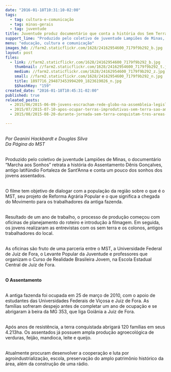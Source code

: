 ```yaml
---
date: "2016-01-18T10:31:10-02:00"
tags:
  - tag: cultura-e-comunicação
  - tag: minas-gerais
  - tag: juventude
title: Juventude produz documentário que conta a história dos Sem Terra em MG
support_line: "Produzido pelo coletivo de juventude Lampiões de Minas, o documentário “Marcha aos Sonhos” retrata a história do Assentamento Dênis Gonçalves."
menu: "educação, cultura e comunicação"
images_hd: //farm2.staticflickr.com/1628/24162954600_7179f9b292_b.jpg
layout: post
files:
  - link: //farm2.staticflickr.com/1628/24162954600_7179f9b292_b.jpg
    thumbnail: //farm2.staticflickr.com/1628/24162954600_7179f9b292_t.jpg
    medium: //farm2.staticflickr.com/1628/24162954600_7179f9b292_z.jpg
    small: //farm2.staticflickr.com/1628/24162954600_7179f9b292_n.jpg
    title: 1897716_294873453994209_1823619026_n.jpg
    $$hashKey: "159"
created_date: "2016-01-18T10:45:31-02:00"
published: true
releated_posts:
  - 2015/06/2015-06-09-jovens-escracham-rede-globo-na-assembleia-legislativa-de-minas-gerais.md
  - 2015/07/2015-07-10-apos-ocupar-terras-improdutivas-sem-terra-sao-ameacados-em-mg.md
  - 2015/08/2015-08-20-durante-jornada-sem-terra-conquistam-tres-areas-emblematicas-em-minas-gerais.md

---
```

<p><br />
<em>Por Geanini Hackbardt e Douglas Silva<br />
Da P&aacute;gina do MST</em></p>

<p><br />
Produzido pelo coletivo de juventude Lampi&otilde;es de Minas, o document&aacute;rio &ldquo;Marcha aos Sonhos&rdquo; retrata a hist&oacute;ria do Assentamento D&ecirc;nis Gon&ccedil;alves, antigo latif&uacute;ndio Fortaleza de Sant&rsquo;Anna e conta um pouco dos sonhos dos jovens assentados.</p>

<p><br />
O filme tem objetivo de dialogar com a popula&ccedil;&atilde;o da regi&atilde;o sobre o que &eacute; o MST, seu projeto de Reforma Agr&aacute;ria Popular e o que significa a chegada do Movimento para os trabalhadores da antiga fazenda.</p>

<p><br />
Resultado de um ano de trabalho, o processo de produ&ccedil;&atilde;o come&ccedil;ou com oficinas de planejamento do roteiro e introdu&ccedil;&atilde;o &agrave; filmagem. Em seguida, os jovens realizaram as entrevistas com os sem terra e os colonos, antigos trabalhadores do local.</p>

<p><br />
As oficinas s&atilde;o fruto de uma parceria entre o MST, a Universidade Federal de Juiz de Fora, o Levante Popular da Juventude e professores que organizam o Curso de Realidade Brasileira Jovem, na Escola Estadual Central de Juiz de Fora.</p>

<p><br />
<strong>O Assentamento</strong></p>

<p><br />
A antiga fazenda foi ocupada em 25 de mar&ccedil;o de 2010, com o apoio de estudantes das Universidades Federais de Vi&ccedil;osa e Juiz de Fora. As fam&iacute;lias sofreram despejo antes de completar um ano de ocupa&ccedil;&atilde;o e se abrigaram &agrave; beira da MG 353, que liga Goi&acirc;nia a Juiz de Fora.</p>

<p><br />
Ap&oacute;s anos de resist&ecirc;ncia, a terra conquistada abrigar&aacute; 120 fam&iacute;lias em seus 4.213ha. Os assentados j&aacute; possuem ampla produ&ccedil;&atilde;o agroecol&oacute;gica de verduras, feij&atilde;o, mandioca, leite e queijo.</p>

<p><br />
Atualmente procuram desenvolver a coopera&ccedil;&atilde;o e luta por agroindustrializa&ccedil;&atilde;o, escola, preserva&ccedil;&atilde;o do amplo patrim&ocirc;nio hist&oacute;rico da &aacute;rea, al&eacute;m da constru&ccedil;&atilde;o de uma r&aacute;dio.</p>
